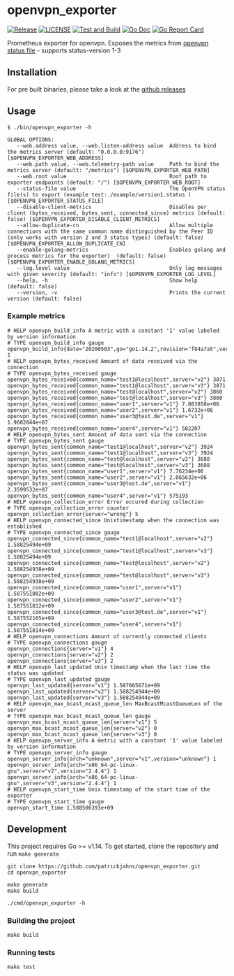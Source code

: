 # openvpn_exporter

[![Release](https://img.shields.io/github/v/release/patrickjahns/openvpn_exporter?sort=semver)](https://github.com/patrickjahns/openvpn_exporter/releases)
[![LICENSE](https://img.shields.io/github/license/patrickjahns/openvpn_exporter)](https://github.com/patrickjahns/openvpn_exporter/blob/master/LICENSE)
[![Test and Build](https://github.com/patrickjahns/openvpn_exporter/workflows/Test%20and%20Build/badge.svg)](https://github.com/patrickjahns/openvpn_exporter/actions?query=workflow%3A%22Test+and+Build%22)
[![Go Doc](https://img.shields.io/badge/go.dev-reference-007d9c?logo=go&logoColor=white)](https://pkg.go.dev/github.com/patrickjahns/openvpn_exporter)
[![Go Report Card](https://goreportcard.com/badge/github.com/patrickjahns/openvpn_exporter)](https://goreportcard.com/report/github.com/patrickjahns/openvpn_exporter)

Prometheus exporter for openvpn. Exposes the metrics from [openvpn status file](https://openvpn.net/community-resources/reference-manual-for-openvpn-2-4/) - supports status-version 1-3


## Installation

For pre built binaries, please take a look at the [github releases](https://github.com/patrickjahns/openvpn_exporter/releases)

## Usage

```shell script
$ ./bin/openvpn_exporter -h

GLOBAL OPTIONS:
   --web.address value, --web.listen-address value  Address to bind the metrics server (default: "0.0.0.0:9176") [$OPENVPN_EXPORTER_WEB_ADDRESS]
   --web.path value, --web.telemetry-path value     Path to bind the metrics server (default: "/metrics") [$OPENVPN_EXPORTER_WEB_PATH]
   --web.root value                                 Root path to exporter endpoints (default: "/") [$OPENVPN_EXPORTER_WEB_ROOT]
   --status-file value                              The OpenVPN status file(s) to export (example test:./example/version1.status ) [$OPENVPN_EXPORTER_STATUS_FILE]
   --disable-client-metrics                         Disables per client (bytes_received, bytes_sent, connected_since) metrics (default: false) [$OPENVPN_EXPORTER_DISABLE_CLIENT_METRICS]
   --allow-duplicate-cn                             Allow multiple connections with the same common name distinguished by the Peer ID (only works with version 2 and 3 status types) (default: false) [$OPENVPN_EXPORTER_ALLOW_DUPLICATE_CN]
   --enable-golang-metrics                          Enables golang and process metrics for the exporter)  (default: false) [$OPENVPN_EXPORTER_ENABLE_GOLANG_METRICS]
   --log.level value                                Only log messages with given severity (default: "info") [$OPENVPN_EXPORTER_LOG_LEVEL]
   --help, -h                                       Show help (default: false)
   --version, -v                                    Prints the current version (default: false)
```

### Example metrics

```
# HELP openvpn_build_info A metric with a constant '1' value labeled by version information
# TYPE openvpn_build_info gauge
openvpn_build_info{date="20200503",go="go1.14.2",revision="f84a7a5",version="f84a7a5"} 1
# HELP openvpn_bytes_received Amount of data received via the connection
# TYPE openvpn_bytes_received gauge
openvpn_bytes_received{common_name="test1@localhost",server="v2"} 3871
openvpn_bytes_received{common_name="test1@localhost",server="v3"} 3871
openvpn_bytes_received{common_name="test@localhost",server="v2"} 3860
openvpn_bytes_received{common_name="test@localhost",server="v3"} 3860
openvpn_bytes_received{common_name="user1",server="v1"} 7.883858e+06
openvpn_bytes_received{common_name="user2",server="v1"} 1.6732e+06
openvpn_bytes_received{common_name="user3@test.de",server="v1"} 1.9602844e+07
openvpn_bytes_received{common_name="user4",server="v1"} 582207
# HELP openvpn_bytes_sent Amount of data sent via the connection
# TYPE openvpn_bytes_sent gauge
openvpn_bytes_sent{common_name="test1@localhost",server="v2"} 3924
openvpn_bytes_sent{common_name="test1@localhost",server="v3"} 3924
openvpn_bytes_sent{common_name="test@localhost",server="v2"} 3688
openvpn_bytes_sent{common_name="test@localhost",server="v3"} 3688
openvpn_bytes_sent{common_name="user1",server="v1"} 7.76234e+06
openvpn_bytes_sent{common_name="user2",server="v1"} 2.065632e+06
openvpn_bytes_sent{common_name="user3@test.de",server="v1"} 2.3599532e+07
openvpn_bytes_sent{common_name="user4",server="v1"} 575193
# HELP openvpn_collection_error Error occured during collection
# TYPE openvpn_collection_error counter
openvpn_collection_error{server="wrong"} 5
# HELP openvpn_connected_since Unixtimestamp when the connection was established
# TYPE openvpn_connected_since gauge
openvpn_connected_since{common_name="test1@localhost",server="v2"} 1.58825494e+09
openvpn_connected_since{common_name="test1@localhost",server="v3"} 1.58825494e+09
openvpn_connected_since{common_name="test@localhost",server="v2"} 1.588254938e+09
openvpn_connected_since{common_name="test@localhost",server="v3"} 1.588254938e+09
openvpn_connected_since{common_name="user1",server="v1"} 1.587551802e+09
openvpn_connected_since{common_name="user2",server="v1"} 1.587551812e+09
openvpn_connected_since{common_name="user3@test.de",server="v1"} 1.587552165e+09
openvpn_connected_since{common_name="user4",server="v1"} 1.587551814e+09
# HELP openvpn_connections Amount of currently connected clients
# TYPE openvpn_connections gauge
openvpn_connections{server="v1"} 4
openvpn_connections{server="v2"} 2
openvpn_connections{server="v3"} 2
# HELP openvpn_last_updated Unix timestamp when the last time the status was updated
# TYPE openvpn_last_updated gauge
openvpn_last_updated{server="v1"} 1.587665671e+09
openvpn_last_updated{server="v2"} 1.588254944e+09
openvpn_last_updated{server="v3"} 1.588254944e+09
# HELP openvpn_max_bcast_mcast_queue_len MaxBcastMcastQueueLen of the server
# TYPE openvpn_max_bcast_mcast_queue_len gauge
openvpn_max_bcast_mcast_queue_len{server="v1"} 5
openvpn_max_bcast_mcast_queue_len{server="v2"} 0
openvpn_max_bcast_mcast_queue_len{server="v3"} 0
# HELP openvpn_server_info A metric with a constant '1' value labeled by version information
# TYPE openvpn_server_info gauge
openvpn_server_info{arch="unknown",server="v1",version="unknown"} 1
openvpn_server_info{arch="x86_64-pc-linux-gnu",server="v2",version="2.4.4"} 1
openvpn_server_info{arch="x86_64-pc-linux-gnu",server="v3",version="2.4.4"} 1
# HELP openvpn_start_time Unix timestamp of the start time of the exporter
# TYPE openvpn_start_time gauge
openvpn_start_time 1.588506393e+09
```

## Development

This project requires Go >= v1.14. To get started, clone the repository and run `make generate`

```shell script
git clone https://github.com/patrickjahns/openvpn_exporter.git
cd openvpn_exporter

make generate
make build

./cmd/openvpn_exporter -h
```

### Building the project

```shell script
make build
```

### Running tests

```shell script
make test
```





